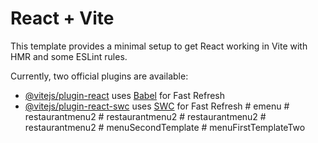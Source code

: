 # React + Vite

This template provides a minimal setup to get React working in Vite with HMR and some ESLint rules.

Currently, two official plugins are available:

- [@vitejs/plugin-react](https://github.com/vitejs/vite-plugin-react/blob/main/packages/plugin-react/README.md) uses [Babel](https://babeljs.io/) for Fast Refresh
- [@vitejs/plugin-react-swc](https://github.com/vitejs/vite-plugin-react-swc) uses [SWC](https://swc.rs/) for Fast Refresh
#   e m e n u  
 #   r e s t a u r a n t m e n u 2  
 #   r e s t a u r a n t m e n u 2  
 #   r e s t a u r a n t m e n u 2  
 #   r e s t a u r a n t m e n u 2  
 #   m e n u S e c o n d T e m p l a t e  
 #   m e n u F i r s t T e m p l a t e T w o  
 